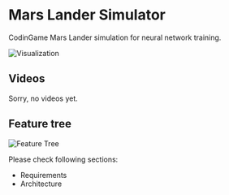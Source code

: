 # Mars Lander Simulator

CodinGame Mars Lander simulation for neural network training.

![Visualization](https://image.ibb.co/fwXzsk/visualization.png)

## Videos
Sorry, no videos yet.

## Feature tree
![Feature Tree](https://image.ibb.co/cJrsCk/feature_tree.png)

Please check following sections:
* Requirements
* Architecture
